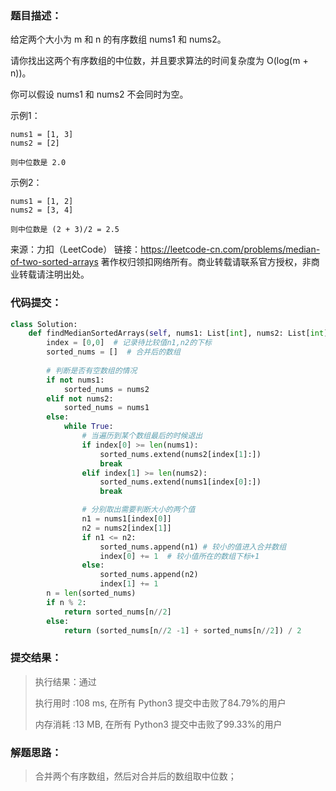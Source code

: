 ### 题目描述：

给定两个大小为 m 和 n 的有序数组 nums1 和 nums2。

请你找出这两个有序数组的中位数，并且要求算法的时间复杂度为 O(log(m + n))。

你可以假设 nums1 和 nums2 不会同时为空。

示例1：

```
nums1 = [1, 3]
nums2 = [2]

则中位数是 2.0
```

示例2：

```
nums1 = [1, 2]
nums2 = [3, 4]

则中位数是 (2 + 3)/2 = 2.5
```



来源：力扣（LeetCode）
链接：https://leetcode-cn.com/problems/median-of-two-sorted-arrays
著作权归领扣网络所有。商业转载请联系官方授权，非商业转载请注明出处。

### 代码提交：

```python
class Solution:
    def findMedianSortedArrays(self, nums1: List[int], nums2: List[int]) -> float:
        index = [0,0]  # 记录待比较值n1,n2的下标
        sorted_nums = []  # 合并后的数组
        
        # 判断是否有空数组的情况
        if not nums1:
            sorted_nums = nums2
        elif not nums2:
            sorted_nums = nums1
        else:
            while True:
                # 当遍历到某个数组最后的时候退出
                if index[0] >= len(nums1):
                    sorted_nums.extend(nums2[index[1]:])
                    break
                elif index[1] >= len(nums2):
                    sorted_nums.extend(nums1[index[0]:])
                    break

				# 分别取出需要判断大小的两个值
                n1 = nums1[index[0]]
                n2 = nums2[index[1]]
                if n1 <= n2:
                    sorted_nums.append(n1) # 较小的值进入合并数组
                    index[0] += 1  # 较小值所在的数组下标+1
                else:
                    sorted_nums.append(n2)
                    index[1] += 1
		n = len(sorted_nums)
        if n % 2:
            return sorted_nums[n//2]
        else:
            return (sorted_nums[n//2 -1] + sorted_nums[n//2]) / 2
```

### 提交结果：

>执行结果：通过
>
>执行用时 :108 ms, 在所有 Python3 提交中击败了84.79%的用户
>
>内存消耗 :13 MB, 在所有 Python3 提交中击败了99.33%的用户

### 解题思路：

>合并两个有序数组，然后对合并后的数组取中位数；
>
>